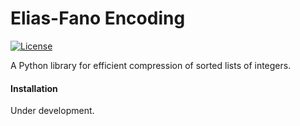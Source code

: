 # Elias-Fano Encoding

[![License](https://img.shields.io/github/license/mashape/apistatus.svg?maxAge=2592000)](https://github.com/sinha-abhi/EliasFano.jl/blob/master/LICENSE)

A Python library for efficient compression of sorted lists of integers.

#### Installation

Under development.
